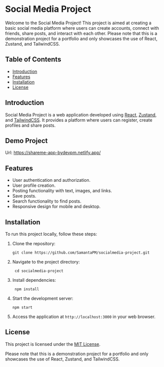 # Social Media Project

Welcome to the Social Media Project! This project is aimed at creating a basic social media platform where users can create accounts, connect with friends, share posts, and interact with each other. Please note that this is a demonstration project for a portfolio and only showcases the use of React, Zustand, and TailwindCSS.

## Table of Contents

- [Introduction](#introduction)
- [Features](#features)
- [Installation](#installation)
- [License](#license)

## Introduction

Social Media Project is a web application developed using [React](https://reactjs.org/), [Zustand](https://zustand.surge.sh/), and [TailwindCSS](https://tailwindcss.com/). It provides a platform where users can register, create profiles and share posts.

## Demo Project

Url: https://shareme-app-bydevpm.netlify.app/

## Features

- User authentication and authorization.
- User profile creation.
- Posting functionality with text, images, and links.
- Save posts.
- Search functionality to find posts.
- Responsive design for mobile and desktop.

## Installation

To run this project locally, follow these steps:

1. Clone the repository:
   ```ssh
   git clone https://github.com/SamantaPM/socialmedia-project.git
   
2. Navigate to the project directory:
   ```ssh
    cd socialmedia-project
3. Install dependencies:
   ```ssh
    npm install
4. Start the development server:
   ```ssh
   npm start
5. Access the application at `http://localhost:3000` in your web browser.


## License

This project is licensed under the [MIT License](LICENSE).

Please note that this is a demonstration project for a portfolio and only showcases the use of React, Zustand, and TailwindCSS.
